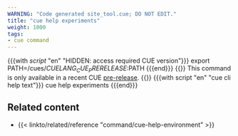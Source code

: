 ```yaml
---
WARNING: "Code generated site_tool.cue; DO NOT EDIT."
title: "cue help experiments"
weight: 1000
tags:
- cue command
---
```

{{{with _script_ "en" "HIDDEN: access required CUE version"}}}
export PATH=/cues/$CUELANG_CUE_PRERELEASE:$PATH
{{{end}}}
{{<info>}}
This command is only available in a recent CUE
[pre-release]({{<relref"docs/introduction/installation#download-an-official-cue-binary">}}).
{{</info>}}
{{{with script "en" "cue cli help text"}}}
cue help experiments
{{{end}}}

## Related content

- {{< linkto/related/reference "command/cue-help-environment" >}}